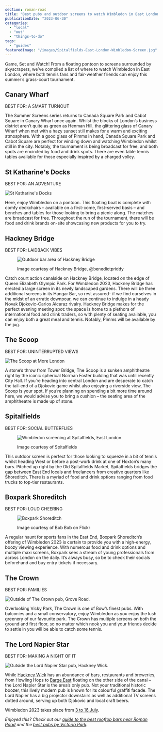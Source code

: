 ```yaml
---
section: roman-road
title: "Best pubs and outdoor screens to watch Wimbledon in East London"
publicationDate: "2023-06-30"
categories: 
  - "local"
  - "out"
  - "things-to-do"
tags: 
  - "guides"
featuredImage: "/images/Spitalfields-East-London-Wimbledon-Screen.jpg"
---
```


Game, Set and Watch! From a floating pontoon to screens surrounded by skyscrapers, we’ve compiled a list of where to watch Wimbledon in East London, where both tennis fans and fair-weather friends can enjoy this summer’s grass-court tournament.

## Canary Wharf

BEST FOR: A SMART TURNOUT

The Summer Screens series returns to Canada Square Park and Cabot Square in Canary Wharf once again. Whilst the blocks of London’s business district aren’t quite as green as Henman Hill, the glittering glass of Canary Wharf when met with a hazy sunset still makes for a warm and exciting atmosphere. With a good glass of Pimms in hand, Canada Square Park and Cabot Square are perfect for winding down and watching Wimbledon whilst still in the city. Notably, the tournament is being broadcast for free, and both spots are encircled by food and drink spots. There are even table tennis tables available for those especially inspired by a charged volley.

## St Katharine's Docks

BEST FOR: AN ADVENTURE

![St Katharine's Docks](/images/St-Katharines-Docks-East-London-Wimbledon.jpg)

Here, enjoy Wimbledon on a pontoon. This floating boat is complete with comfy deckchairs – available on a first-come, first-served basis – and benches and tables for those looking to bring a picnic along. The matches are broadcast for free. Throughout the run of the tournament, there will be food and drink brands on-site showcasing new products for you to try.

## Hackney Bridge

BEST FOR: LAIDBACK VIBES

<figure>

![Outdoor bar area of Hackney Bridge](/images/Hackney-Bridge-East-London-Wimbledon.jpg)

<figcaption>

Image courtesy of Hackney Bridge, @benedictpriddy

</figcaption>

</figure>

Catch court action canalside on Hackney Bridge, located on the edge of Queen Elizabeth Olympic Park. For Wimbledon 2023, Hackney Bridge has erected a large screen in its newly landscaped gardens. There will be three additional screens in its Hangar Bar, so rest assured– if we find ourselves in the midst of an erratic downpour, we can continue to indulge in a heady Novak Djokovic-Carlos Alcaraz rivalry. Hackney Bridge makes for the perfect evening meeting spot: the space is home to a plethora of international food and drink traders, so with plenty of seating available, you can enjoy both a great meal and tennis. Notably, Pimms will be available by the jug.

## The Scoop

BEST FOR: UNINTERRUPTED VIEWS

![The Scoop at More London](/images/The-Scoop-East-London-Wimbledon.jpg)

A stone’s throw from Tower Bridge, The Scoop is a sunken amphitheatre right by the iconic spherical Norman Foster building that was until recently City Hall. If you’re heading into central London and are desperate to catch the tail-end of a Djokovic game whilst also enjoying a riverside view, The Scoop is your spot. If you’re planning on spending a bit more time around here, we would advise you to bring a cushion – the seating area of the amphitheatre is made up of stone.

## Spitalfields

BEST FOR: SOCIAL BUTTERFLIES

<figure>

![Wimbledon screening at Spitalfields, East London](/images/Spitalfields-Wimbledon-East-London.jpg)

<figcaption>

Image courtesy of Spitalfields

</figcaption>

</figure>

This outdoor screen is perfect for those looking to squeeze in a bit of tennis whilst heading West or before a post-work drink at one of Hoxton’s many bars. Pitched up right by the Old Spitalfields Market, Spitalfields bridges the gap between East End locals and freelancers from creative quarters like Shoreditch. There is a myriad of food and drink options ranging from food trucks to top-tier restaurants.

## Boxpark Shoreditch

BEST FOR: LOUD CHEERING

<figure>

![Boxpark Shoreditch](/images/Boxpark-Shoreditch-East-London-Wimbledon.jpg)

<figcaption>

Image courtesy of Bob Bob on Flickr

</figcaption>

</figure>

A regular haunt for sports fans in the East End, Boxpark Shoreditch’s offering of Wimbledon 2023 is certain to provide you with a high-energy, boozy viewing experience. With numerous food and drink options and multiple maxi screens, Boxpark sees a stream of young professionals from across London on the daily. It’s always busy, so be to check their socials beforehand and buy entry tickets if necessary.

## The Crown

BEST FOR: FAMILIES

![Outside of The Crown pub, Grove Road.](/images/CROWN-NEW.jpg)

Overlooking Vicky Park, The Crown is one of Bow’s finest pubs. With balconies and a small conservatory, enjoy Wimbledon as you enjoy the lush greenery of our favourite park. The Crown has multiple screens on both the ground and first floor, so no matter which nook you and your friends decide to settle in you will be able to catch some tennis.

## The Lord Napier Star

BEST FOR: MAKING A NIGHT OF IT

![Outside the Lord Napier Star pub, Hackney Wick.](/images/Outside-lord-napier-edited-1024x683.jpg)

While [Hackney Wick](https://romanroadlondon.com/hackney-wick-bars-restaurants-raves/) has an abundance of bars, restaurants and breweries, from Howling Hops to [Barge East](https://romanroadlondon.com/barge-east-restaurant-hackney-wick/) floating on the other side of the canal – the Lord Napier Star is the area’s only pub. Not your traditional historic boozer, this lively modern pub is known for its colourful graffiti facade. The Lord Napier has a big projector downstairs as well as additional TV screens dotted around, serving up both Djokovic and local craft beers.

Wimbledon 2023 takes place from [3 to 16 July](https://www.bbc.co.uk/sport/tennis/65950710).

_Enjoyed this? Check out our [guide to the best rooftop bars near Roman Road](https://romanroadlondon.com/best-rooftop-bars-east-end/) and the [best pubs by Victoria Park](https://romanroadlondon.com/best-pubs-victoria-park-east-london/)._

